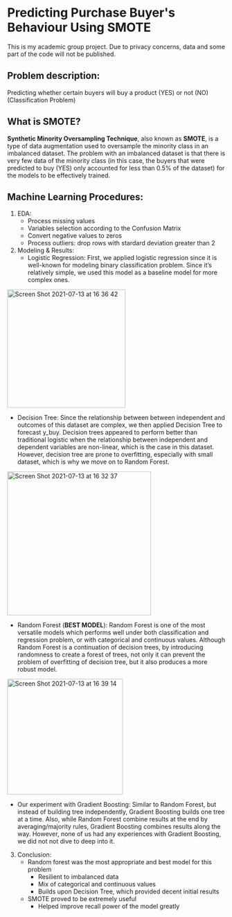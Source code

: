 # Predicting Purchase Buyer's Behaviour Using SMOTE
This is my academic group project. Due to privacy concerns, data and some part of the code will not be published.

## Problem description:
Predicting whether certain buyers will buy a product (YES) or not (NO) (Classification Problem)

## What is SMOTE?
**Synthetic Minority Oversampling Technique**, also known as **SMOTE**, is a type of data augmentation used to oversample the minority class in an imbalanced dataset. The problem with an imbalanced dataset is that there is very few data of the minority class (in this case, the buyers that were predicted to buy (YES) only accounted for less than 0.5% of the dataset) for the models to be effectively trained.

## Machine Learning Procedures:
1. EDA:
   - Process missing values
   - Variables selection according to the Confusion Matrix
   - Convert negative values to zeros
   - Process outliers: drop rows with stardard deviation greater than 2
2. Modeling & Results:
   - Logistic Regression: First, we applied logistic regression since it is well-known for modeling binary classification problem. Since it’s relatively simple, we used this model as a baseline model for more complex ones.
     
<img width="273" alt="Screen Shot 2021-07-13 at 16 36 42" src="https://user-images.githubusercontent.com/63483928/125538548-cd26f283-e303-42b7-8ee8-ad9f814ba684.png">

   
   - Decision Tree: Since the relationship between between independent and outcomes of this dataset are complex, we then applied Decision Tree to forecast y_buy. Decision trees appeared to perform better than traditional logistic when the relationship between independent and dependent variables are non-linear, which is the case in this dataset. However, decision tree are prone to overfitting, especially with small dataset, which is why we move on to Random Forest.
   
   <img width="332" alt="Screen Shot 2021-07-13 at 16 32 37" src="https://user-images.githubusercontent.com/63483928/125538209-c646e1ae-f0f1-43f3-a21f-c5136a0ef683.png">

   
   - Random Forest (**BEST MODEL**): Random Forest is one of the most versatile models which performs well under both classification and regression problem, or with categorical and continuous values. Although Random Forest is a continuation of decision trees, by introducing randomness to create a forest of trees, not only it can prevent the problem of overfitting of decision tree, but it also produces a more robust model. 

<img width="267" alt="Screen Shot 2021-07-13 at 16 39 14" src="https://user-images.githubusercontent.com/63483928/125538744-3d87a439-3662-401c-b2a8-9039a94fd386.png">

   - Our experiment with Gradient Boosting: Similar to Random Forest, but instead of building tree independently, Gradient Boosting builds one tree at a time. Also, while Random Forest combine results at the end by averaging/majority rules, Gradient Boosting combines results along the way. However, none of us had any experiences with Gradient Boosting, we did not not dive to deep into it.
  
3. Conclusion:
   - Random forest was the most appropriate and best model for this problem
     - Resilient to imbalanced data
     - Mix of categorical and continuous values
     - Builds upon Decision Tree, which provided decent initial results
   - SMOTE proved to be extremely useful
     - Helped improve recall power of the model greatly


